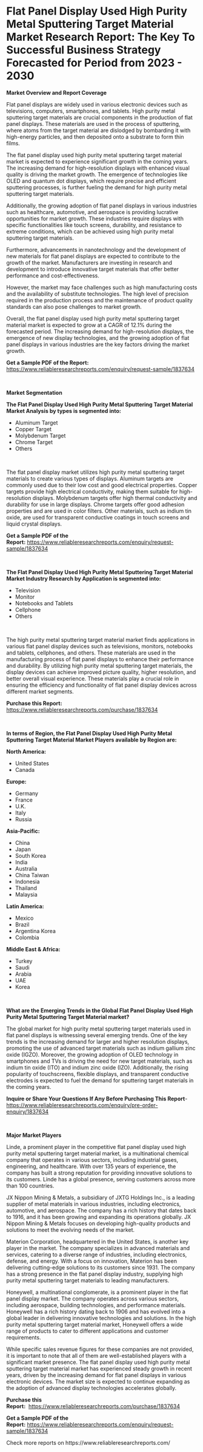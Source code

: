 <p><h1>Flat Panel Display Used High Purity Metal Sputtering Target Material Market Research Report: The Key To Successful Business Strategy Forecasted for Period from 2023 - 2030</h1></p><p><strong>Market Overview and Report Coverage</strong></p>
<p><p>Flat panel displays are widely used in various electronic devices such as televisions, computers, smartphones, and tablets. High purity metal sputtering target materials are crucial components in the production of flat panel displays. These materials are used in the process of sputtering, where atoms from the target material are dislodged by bombarding it with high-energy particles, and then deposited onto a substrate to form thin films.</p><p>The flat panel display used high purity metal sputtering target material market is expected to experience significant growth in the coming years. The increasing demand for high-resolution displays with enhanced visual quality is driving the market growth. The emergence of technologies like OLED and quantum dot displays, which require precise and efficient sputtering processes, is further fueling the demand for high purity metal sputtering target materials.</p><p>Additionally, the growing adoption of flat panel displays in various industries such as healthcare, automotive, and aerospace is providing lucrative opportunities for market growth. These industries require displays with specific functionalities like touch screens, durability, and resistance to extreme conditions, which can be achieved using high purity metal sputtering target materials.</p><p>Furthermore, advancements in nanotechnology and the development of new materials for flat panel displays are expected to contribute to the growth of the market. Manufacturers are investing in research and development to introduce innovative target materials that offer better performance and cost-effectiveness.</p><p>However, the market may face challenges such as high manufacturing costs and the availability of substitute technologies. The high level of precision required in the production process and the maintenance of product quality standards can also pose challenges to market growth.</p><p>Overall, the flat panel display used high purity metal sputtering target material market is expected to grow at a CAGR of 12.1% during the forecasted period. The increasing demand for high-resolution displays, the emergence of new display technologies, and the growing adoption of flat panel displays in various industries are the key factors driving the market growth.</p></p>
<p><strong>Get a Sample PDF of the Report:</strong> <a href="https://www.reliableresearchreports.com/enquiry/request-sample/1837634">https://www.reliableresearchreports.com/enquiry/request-sample/1837634</a></p>
<p>&nbsp;</p>
<p><strong>Market Segmentation</strong></p>
<p><strong>The Flat Panel Display Used High Purity Metal Sputtering Target Material Market Analysis by types is segmented into:</strong></p>
<p><ul><li>Aluminum Target</li><li>Copper Target</li><li>Molybdenum Target</li><li>Chrome Target</li><li>Others</li></ul></p>
<p>&nbsp;</p>
<p><p>The flat panel display market utilizes high purity metal sputtering target materials to create various types of displays. Aluminum targets are commonly used due to their low cost and good electrical properties. Copper targets provide high electrical conductivity, making them suitable for high-resolution displays. Molybdenum targets offer high thermal conductivity and durability for use in large displays. Chrome targets offer good adhesion properties and are used in color filters. Other materials, such as indium tin oxide, are used for transparent conductive coatings in touch screens and liquid crystal displays.</p></p>
<p><strong>Get a Sample PDF of the Report:</strong>&nbsp;<a href="https://www.reliableresearchreports.com/enquiry/request-sample/1837634">https://www.reliableresearchreports.com/enquiry/request-sample/1837634</a></p>
<p>&nbsp;</p>
<p><strong>The Flat Panel Display Used High Purity Metal Sputtering Target Material Market Industry Research by Application is segmented into:</strong></p>
<p><ul><li>Television</li><li>Monitor</li><li>Notebooks and Tablets</li><li>Cellphone</li><li>Others</li></ul></p>
<p>&nbsp;</p>
<p><p>The high purity metal sputtering target material market finds applications in various flat panel display devices such as televisions, monitors, notebooks and tablets, cellphones, and others. These materials are used in the manufacturing process of flat panel displays to enhance their performance and durability. By utilizing high purity metal sputtering target materials, the display devices can achieve improved picture quality, higher resolution, and better overall visual experience. These materials play a crucial role in ensuring the efficiency and functionality of flat panel display devices across different market segments.</p></p>
<p><strong>Purchase this Report:</strong>&nbsp; <a href="https://www.reliableresearchreports.com/purchase/1837634">https://www.reliableresearchreports.com/purchase/1837634</a></p>
<p>&nbsp;</p>
<p><strong>In terms of Region, the Flat Panel Display Used High Purity Metal Sputtering Target Material Market Players available by Region are:</strong></p>
<p>
    <p> <strong> North America: </strong>
        <ul>
            <li>United States</li>
            <li>Canada</li>
        </ul>
        </p> 
    <p> <strong> Europe: </strong>
        <ul>
            <li>Germany</li>
            <li>France</li>
            <li>U.K.</li>
            <li>Italy</li>
            <li>Russia</li>
        </ul>
        </p> 
    <p> <strong> Asia-Pacific: </strong>
        <ul>
            <li>China</li>
            <li>Japan</li>
            <li>South Korea</li>
            <li>India</li>
            <li>Australia</li>
            <li>China Taiwan</li>
            <li>Indonesia</li>
            <li>Thailand</li>
            <li>Malaysia</li>
        </ul>
        </p> 
    <p> <strong> Latin America: </strong>
        <ul>
            <li>Mexico</li>
            <li>Brazil</li>
            <li>Argentina Korea</li>
            <li>Colombia</li>
        </ul>
        </p> 
    <p> <strong> Middle East & Africa: </strong>
        <ul>
            <li>Turkey</li>
            <li>Saudi</li>
            <li>Arabia</li>
            <li>UAE</li>
            <li>Korea</li>
        </ul>
    </p>
    </p>
<p>&nbsp;</p>
<p><strong>What are the Emerging Trends in the Global Flat Panel Display Used High Purity Metal Sputtering Target Material market?</strong></p>
<p><p>The global market for high purity metal sputtering target materials used in flat panel displays is witnessing several emerging trends. One of the key trends is the increasing demand for larger and higher resolution displays, promoting the use of advanced target materials such as indium gallium zinc oxide (IGZO). Moreover, the growing adoption of OLED technology in smartphones and TVs is driving the need for new target materials, such as indium tin oxide (ITO) and indium zinc oxide (IZO). Additionally, the rising popularity of touchscreens, flexible displays, and transparent conductive electrodes is expected to fuel the demand for sputtering target materials in the coming years.</p></p>
<p><strong>Inquire or Share Your Questions If Any Before Purchasing This Report</strong>- <a href="https://www.reliableresearchreports.com/enquiry/pre-order-enquiry/1837634">https://www.reliableresearchreports.com/enquiry/pre-order-enquiry/1837634</a></p>
<p>&nbsp;</p>
<p><strong>Major Market Players</strong></p>
<p><p>Linde, a prominent player in the competitive flat panel display used high purity metal sputtering target material market, is a multinational chemical company that operates in various sectors, including industrial gases, engineering, and healthcare. With over 135 years of experience, the company has built a strong reputation for providing innovative solutions to its customers. Linde has a global presence, serving customers across more than 100 countries.</p><p>JX Nippon Mining & Metals, a subsidiary of JXTG Holdings Inc., is a leading supplier of metal materials in various industries, including electronics, automotive, and aerospace. The company has a rich history that dates back to 1916, and it has been growing and expanding its operations globally. JX Nippon Mining & Metals focuses on developing high-quality products and solutions to meet the evolving needs of the market.</p><p>Materion Corporation, headquartered in the United States, is another key player in the market. The company specializes in advanced materials and services, catering to a diverse range of industries, including electronics, defense, and energy. With a focus on innovation, Materion has been delivering cutting-edge solutions to its customers since 1931. The company has a strong presence in the flat panel display industry, supplying high purity metal sputtering target materials to leading manufacturers.</p><p>Honeywell, a multinational conglomerate, is a prominent player in the flat panel display market. The company operates across various sectors, including aerospace, building technologies, and performance materials. Honeywell has a rich history dating back to 1906 and has evolved into a global leader in delivering innovative technologies and solutions. In the high purity metal sputtering target material market, Honeywell offers a wide range of products to cater to different applications and customer requirements.</p><p>While specific sales revenue figures for these companies are not provided, it is important to note that all of them are well-established players with a significant market presence. The flat panel display used high purity metal sputtering target material market has experienced steady growth in recent years, driven by the increasing demand for flat panel displays in various electronic devices. The market size is expected to continue expanding as the adoption of advanced display technologies accelerates globally.</p></p>
<p><strong>Purchase this Report:</strong>&nbsp;&nbsp;<a href="https://www.reliableresearchreports.com/purchase/1837634">https://www.reliableresearchreports.com/purchase/1837634</a></p>
<p></p>
<p><strong>Get a Sample PDF of the Report:</strong>&nbsp;<a href="https://www.reliableresearchreports.com/enquiry/request-sample/1837634">https://www.reliableresearchreports.com/enquiry/request-sample/1837634</a></p>
<p>Check more reports on https://www.reliableresearchreports.com/</p>